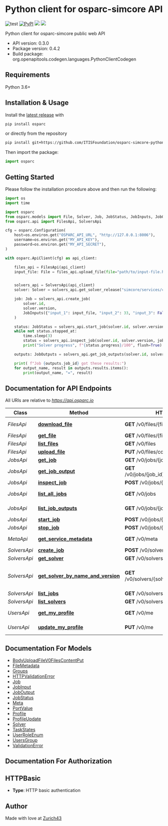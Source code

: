 # Python client for osparc-simcore API

![test](https://github.com/ITISFoundation/osparc-simcore-python-client/workflows/test/badge.svg)
[![PyPI](https://img.shields.io/pypi/v/osparc)](https://pypi.org/project/osparc/)
[![](https://img.shields.io/pypi/status/osparc)](https://pypi.org/project/osparc/)
[![](https://img.shields.io/pypi/l/osparc)](https://pypi.org/project/osparc/)


<!--
TODO: activate when service is up and running in production
[![codecov](https://codecov.io/gh/ITISFoundation/osparc-simcore-python-client/branch/master/graph/badge.svg)](https://codecov.io/gh/ITISFoundation/osparc-simcore-python-client) -->


Python client for osparc-simcore public web API

- API version: 0.3.0
- Package version: 0.4.2
- Build package: org.openapitools.codegen.languages.PythonClientCodegen

## Requirements

Python 3.6+

## Installation & Usage

Install the [latest release](https://github.com/ITISFoundation/osparc-simcore-python-client/releases) with

```sh
pip install osparc
```
or directly from the repository
```sh
pip install git+https://github.com/ITISFoundation/osparc-simcore-python-client.git
```

Then import the package:

```python
import osparc
```

## Getting Started

Please follow the installation procedure above and then run the following:

```python
import os
import time

import osparc
from osparc.models import File, Solver, Job, JobStatus, JobInputs, JobOutputs
from osparc.api import FilesApi, SolversApi

cfg = osparc.Configuration(
    host=os.environ.get("OSPARC_API_URL", "http://127.0.0.1:8006"),
    username=os.environ.get("MY_API_KEY"),
    password=os.environ.get("MY_API_SECRET"),
)

with osparc.ApiClient(cfg) as api_client:

    files_api = FilesApi(api_client)
    input_file: File = files_api.upload_file(file="path/to/input-file.h5")


    solvers_api = SolversApi(api_client)
    solver: Solver = solvers_api.get_solver_release("simcore/services/comp/isolve", "1.2.3")

    job: Job = solvers_api.create_job(
        solver.id,
        solver.version,
        JobInputs({"input_1": input_file, "input_2": 33, "input_3": False}),
    )

    status: JobStatus = solvers_api.start_job(solver.id, solver.version, job.id)
    while not status.stopped_at:
        time.sleep(3)
        status = solvers_api.inspect_job(solver.id, solver.version, job.id)
        print("Solver progress", f"{status.progress}/100", flush=True)

    outputs: JobOutputs = solvers_api.get_job_outputs(solver.id, solver.version, job.id)

    print( f"Job {outputs.job_id} got these results:")
    for output_name, result in outputs.results.items():
        print(output_name, "=", result)

```


## Documentation for API Endpoints

All URIs are relative to *https://api.osparc.io*

Class        | Method                                                                                  | HTTP request                                    | Description
-------------|-----------------------------------------------------------------------------------------|-------------------------------------------------|-------------------------------
*FilesApi*   | [**download_file**](docs/md/FilesApi.md#download_file)                                     | **GET** /v0/files/{file_id}/content             | Download File
*FilesApi*   | [**get_file**](docs/md/FilesApi.md#get_file)                                               | **GET** /v0/files/{file_id}                     | Get File
*FilesApi*   | [**list_files**](docs/md/FilesApi.md#list_files)                                           | **GET** /v0/files                               | List Files
*FilesApi*   | [**upload_file**](docs/md/FilesApi.md#upload_file)                                         | **PUT** /v0/files/content                       | Upload File
*JobsApi*    | [**get_job**](docs/md/JobsApi.md#get_job)                                                  | **GET** /v0/jobs/{job_id}                       | Get Job
*JobsApi*    | [**get_job_output**](docs/md/JobsApi.md#get_job_output)                                    | **GET** /v0/jobs/{job_id}/outputs/{output_name} | Get Job Output
*JobsApi*    | [**inspect_job**](docs/md/JobsApi.md#inspect_job)                                          | **POST** /v0/jobs/{job_id}:inspect              | Inspect Job
*JobsApi*    | [**list_all_jobs**](docs/md/JobsApi.md#list_all_jobs)                                      | **GET** /v0/jobs                                | List All Jobs
*JobsApi*    | [**list_job_outputs**](docs/md/JobsApi.md#list_job_outputs)                                | **GET** /v0/jobs/{job_id}/outputs               | List Job Outputs
*JobsApi*    | [**start_job**](docs/md/JobsApi.md#start_job)                                              | **POST** /v0/jobs/{job_id}:start                | Start Job
*JobsApi*    | [**stop_job**](docs/md/JobsApi.md#stop_job)                                                | **POST** /v0/jobs/{job_id}:stop                 | Stop Job
*MetaApi*    | [**get_service_metadata**](docs/md/MetaApi.md#get_service_metadata)                        | **GET** /v0/meta                                | Get Service Metadata
*SolversApi* | [**create_job**](docs/md/SolversApi.md#create_job)                                         | **POST** /v0/solvers/{solver_id}/jobs           | Create Job
*SolversApi* | [**get_solver**](docs/md/SolversApi.md#get_solver)                                         | **GET** /v0/solvers/{solver_id}                 | Get Solver
*SolversApi* | [**get_solver_by_name_and_version**](docs/md/SolversApi.md#get_solver_by_name_and_version) | **GET** /v0/solvers/{solver_name}/{version}     | Get Solver By Name And Version
*SolversApi* | [**list_jobs**](docs/md/SolversApi.md#list_jobs)                                           | **GET** /v0/solvers/{solver_id}/jobs            | List Jobs
*SolversApi* | [**list_solvers**](docs/md/SolversApi.md#list_solvers)                                     | **GET** /v0/solvers                             | List Solvers
*UsersApi*   | [**get_my_profile**](docs/md/UsersApi.md#get_my_profile)                                   | **GET** /v0/me                                  | Get My Profile
*UsersApi*   | [**update_my_profile**](docs/md/UsersApi.md#update_my_profile)                             | **PUT** /v0/me                                  | Update My Profile


## Documentation For Models

 - [BodyUploadFileV0FilesContentPut](docs/md/BodyUploadFileV0FilesContentPut.md)
 - [FileMetadata](docs/md/FileMetadata.md)
 - [Groups](docs/md/Groups.md)
 - [HTTPValidationError](docs/md/HTTPValidationError.md)
 - [Job](docs/md/Job.md)
 - [JobInput](docs/md/JobInput.md)
 - [JobOutput](docs/md/JobOutput.md)
 - [JobStatus](docs/md/JobStatus.md)
 - [Meta](docs/md/Meta.md)
 - [PortValue](docs/md/PortValue.md)
 - [Profile](docs/md/Profile.md)
 - [ProfileUpdate](docs/md/ProfileUpdate.md)
 - [Solver](docs/md/Solver.md)
 - [TaskStates](docs/md/TaskStates.md)
 - [UserRoleEnum](docs/md/UserRoleEnum.md)
 - [UsersGroup](docs/md/UsersGroup.md)
 - [ValidationError](docs/md/ValidationError.md)

## Documentation For Authorization


## HTTPBasic

- **Type**: HTTP basic authentication


## Author

Made with love at [Zurich43](www.z43.swiss)
